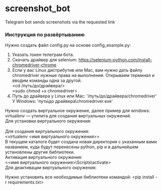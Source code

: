 # screenshot_bot
Telegram bot sends screenshots via the requested link

### Инструкция по развёртыванию

Нужно создать файл config.py на основе config_example.py:
1. Указать токен телеграм бота.
2. Скачать драйвер для selenium: https://selenium-python.com/install-chromedriver-chrome
3. Если у вас Linux дистрибутив или Mac, вам нужно дать файлу chromedriver нужные права на выполнения. Открываем терминал и вводим команды одна за другой.
<br/><cd /путь/до/драйвера/>
<br/><sudo chmod +x chromedriver>
4. Путь до драйвера у Linux или Mac: '/путь/до/драйвера/chromedriver'
<br/>У Windows: 'путь\\до драйвера\\chromedriver.exe'

Нужно создать виртуальное окружение, далее пример для windows:
<br/>virtualenv — утилита для создания виртуальных окружений.
<br/>Для установки виртуального окружения:
<br/><pip install virtualenv>
<br/>Для создания виртуального окружения:
<br/><virtualenv <имя виртуального окружения>>
<br/>В текущем каталоге будет создана новая директория с указанным вами названием, куда будут перенесены python, pip и в дальнейшем установлены другие библиотеки.
<br/>Активация виртуального окружения:
<br/><<имя виртуального окружения>\Scripts\activate>
<br/>Для деактивации виртуального окружения:
<br/><deactivate>

Нужно установить все необходимые библиотеки командой: <pip install -r requirements.txt>